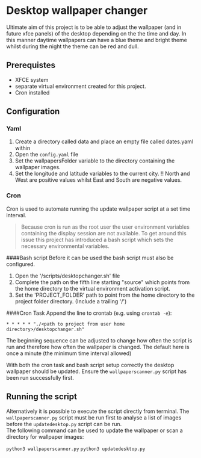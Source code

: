 # Desktop wallpaper changer

Ultimate aim of this project is to be able to adjust the wallpaper (and in future xfce panels) of the desktop depending on the the time and day. In this manner daytime wallpapers can have a blue theme and bright theme whilst during the night the theme can be red and dull.

## Prerequistes

* XFCE system
* separate virtual environment created for this project.
* Cron installed


## Configuration

### Yaml 
1. Create a directory called data and place an empty file called dates.yaml within
1. Open the `config.yaml` file
1. Set the wallpapersFolder variable to the directory containing the wallpaper images.
1. Set the longitude and latitude variables to the current city. 
!! North and West are positive values whilst East and South are negative values.

### Cron 
Cron is used to automate running the update wallpaper script at a set time interval. 

> Because cron is run as the root user the user environment variables containing the display session are not available. To get around this issue this project has introduced a bash script which sets the necessary environmental variables.

####Bash script
Before it can be used the bash script must also be configured. 

1. Open the '/scripts/desktopchanger.sh' file
1. Complete the path on the fifth line starting "source" which points from the home directory to the virtual environment activation script. 
1. Set the 'PROJECT_FOLDER' path to point from the home directory to the project folder directory. (Include a trailing '/')

####Cron Task
Append the line to crontab (e.g. using `crontab -e`):
```
* * * * * "./<path to project from user home directory>/desktopchanger.sh" 
```

The beginning sequence can be adjusted to change how often the script is run and therefore how often the wallpaper is changed. The default here is once a minute (the minimum time interval allowed)

With both the cron task and bash script setup correctly the desktop wallpaper should be updated. Ensure the `wallpaperscanner.py` script has been run successfully first.

## Running the script

Alternatively it is possible to execute the script directly from terminal. The `wallpaperscanner.py` script must be run first to analyse a list of images before the `updatedesktop.py` script can be run.  
The following command can be used to update the wallpaper or scan a directory for wallpaper images:

`python3 wallpaperscanner.py`
`python3 updatedesktop.py`